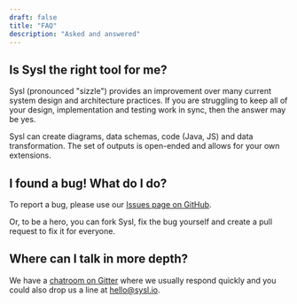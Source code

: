 ```yaml
---
draft: false
title: "FAQ"
description: "Asked and answered"
---
```


## Is Sysl the right tool for me?
Sysl (pronounced "sizzle") provides an improvement over many current system design and architecture practices.
If you are struggling to keep all of your design, implementation and testing work in sync, then the answer may be yes.

Sysl can create diagrams, data schemas, code (Java, JS) and data transformation.
The set of outputs is open-ended and allows for your own extensions.

## I found a bug! What do I do?
To report a bug, please use our [Issues page on GitHub](https://github.com/anz-bank/sysl/issues/new).

Or, to be a hero, you can fork Sysl, fix the bug yourself and create a pull request to fix it for everyone.

## Where can I talk in more depth?
We have a [chatroom on Gitter](https://gitter.im/anz-bank/sysl) where we usually respond quickly and you could also drop us a line at [hello@sysl.io](mailto:hello@sysl.io).
